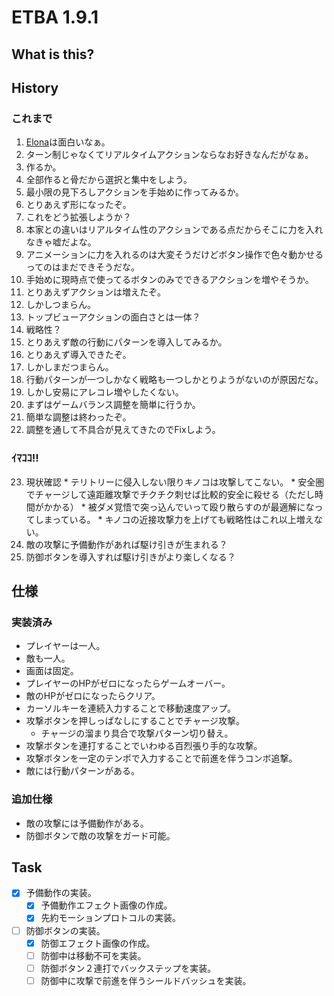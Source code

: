 # ETBA 1.9.1
## What is this?


## History

### これまで
1. [Elona](http://ylvania.style.coocan.jp/elona_top.html)は面白いなぁ。
2. ターン制じゃなくてリアルタイムアクションならなお好きなんだがなぁ。
3. 作るか。
4. 全部作ると骨だから選択と集中をしよう。
5. 最小限の見下ろしアクションを手始めに作ってみるか。
6. とりあえず形になったぞ。
7. これをどう拡張しようか？
8. 本家との違いはリアルタイム性のアクションである点だからそこに力を入れなきゃ嘘だよな。
9. アニメーションに力を入れるのは大変そうだけどボタン操作で色々動かせるってのはまだできそうだな。
10. 手始めに現時点で使ってるボタンのみでできるアクションを増やそうか。
11. とりあえずアクションは増えたぞ。
12. しかしつまらん。
13. トップビューアクションの面白さとは一体？
14. 戦略性？
15. とりあえず敵の行動にパターンを導入してみるか。
16. とりあえず導入できたぞ。
17. しかしまだつまらん。
18. 行動パターンが一つしかなく戦略も一つしかとりようがないのが原因だな。
19. しかし安易にアレコレ増やしたくない。
20. まずはゲームバランス調整を簡単に行うか。
21. 簡単な調整は終わったぞ。
22. 調整を通して不具合が見えてきたのでFixしよう。

### ｲﾏｺｺ!!

23. 現状確認
        * テリトリーに侵入しない限りキノコは攻撃してこない。
        * 安全圏でチャージして遠距離攻撃でチクチク刺せば比較的安全に殺せる（ただし時間がかかる）
        * 被ダメ覚悟で突っ込んでいって殴り散らすのが最適解になってしまっている。
        * キノコの近接攻撃力を上げても戦略性はこれ以上増えない。
24. 敵の攻撃に予備動作があれば駆け引きが生まれる？
25. 防御ボタンを導入すれば駆け引きがより楽しくなる？

## 仕様
### 実装済み
* プレイヤーは一人。
* 敵も一人。
* 画面は固定。
* プレイヤーのHPがゼロになったらゲームオーバー。
* 敵のHPがゼロになったらクリア。
* カーソルキーを連続入力することで移動速度アップ。
* 攻撃ボタンを押しっぱなしにすることでチャージ攻撃。
  * チャージの溜まり具合で攻撃パターン切り替え。
* 攻撃ボタンを連打することでいわゆる百烈張り手的な攻撃。
* 攻撃ボタンを一定のテンポで入力することで前進を伴うコンボ追撃。
* 敵には行動パターンがある。

### 追加仕様
* 敵の攻撃には予備動作がある。
* 防御ボタンで敵の攻撃をガード可能。

## Task

- [x] 予備動作の実装。
  - [x] 予備動作エフェクト画像の作成。
  - [x] 先約モーションプロトコルの実装。
- [ ] 防御ボタンの実装。
  - [x] 防御エフェクト画像の作成。
  - [ ] 防御中は移動不可を実装。
  - [ ] 防御ボタン２連打でバックステップを実装。
  - [ ] 防御中に攻撃で前進を伴うシールドバッシュを実装。
